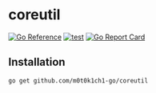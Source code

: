 # coreutil

[![Go Reference](https://pkg.go.dev/badge/github.com/m0t0k1ch1-go/coreutil.svg)](https://pkg.go.dev/github.com/m0t0k1ch1-go/coreutil)
[![test](https://github.com/m0t0k1ch1-go/coreutil/actions/workflows/test.yaml/badge.svg)](https://github.com/m0t0k1ch1-go/coreutil/actions/workflows/test.yaml)
[![Go Report Card](https://goreportcard.com/badge/github.com/m0t0k1ch1-go/coreutil)](https://goreportcard.com/report/github.com/m0t0k1ch1-go/coreutil)

## Installation

```
go get github.com/m0t0k1ch1-go/coreutil
```
